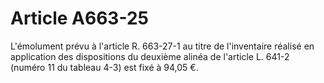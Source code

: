# Article A663-25

L'émolument prévu à l'article R. 663-27-1 au titre de l'inventaire réalisé en application des dispositions du deuxième alinéa de l'article L. 641-2 (numéro 11 du tableau 4-3) est fixé à 94,05 €.
